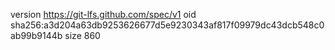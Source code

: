 version https://git-lfs.github.com/spec/v1
oid sha256:a3d204a63db9253626677d5e9230343af817f09979dc43dcb548c0ab99b9144b
size 860
